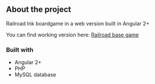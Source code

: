 ## About the project

Railroad Ink boardgame in a web version built in Angular 2+

You can find working version here: [Railroad base game](https://zuricode.pl/projects/railroadbase/)

### Built with

* Angular 2+
* PHP
* MySQL database